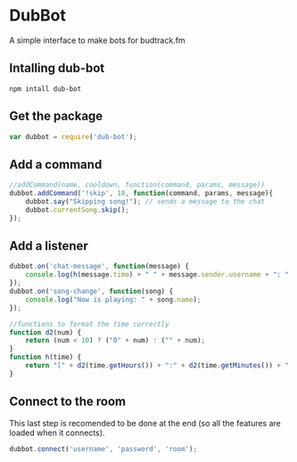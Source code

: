 # DubBot
A simple interface to make bots for budtrack.fm

## Intalling dub-bot

```
npm intall dub-bot
```

## Get the package
```js
var dubbot = require('dub-bot');
```

## Add a command
```js
//addCommand(name, cooldown, function(command, params, message))
dubbot.addCommand('!skip', 10, function(command, params, message){
	dubbot.say("Skipping song!"); // sends a message to the chat
	dubbot.currentSong.skip();
});
```

## Add a listener
```js
dubbot.on('chat-message', function(message) {
	console.log(h(message.time) + " " + message.sender.username + ": " + message.content);
});
dubbot.on('song-change', function(song) {
	console.log("Now is playing: " + song.name);
});

//functions to format the time correctly
function d2(num) {
	return (num < 10) ? ("0" + num) : ("" + num);
}
function h(time) {
	return "[" + d2(time.getHours()) + ":" + d2(time.getMinutes()) + ":" + d2(time.getSeconds()) + "]";
}
```

## Connect to the room
This last step is recomended to be done at the end (so all the features are loaded when it connects).
```js
dubbot.connect('username', 'password', 'room');
```